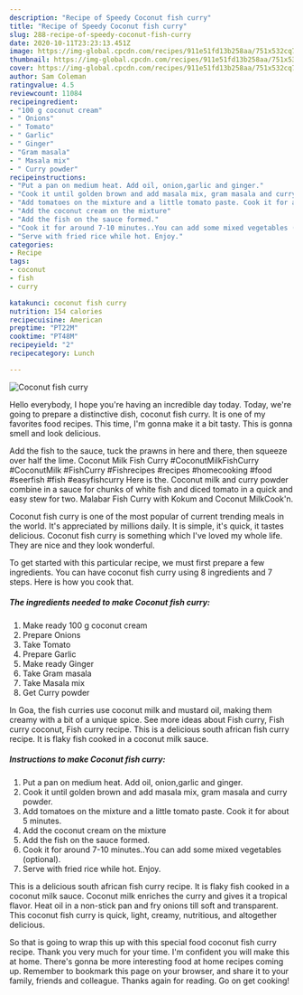 ```yaml
---
description: "Recipe of Speedy Coconut fish curry"
title: "Recipe of Speedy Coconut fish curry"
slug: 288-recipe-of-speedy-coconut-fish-curry
date: 2020-10-11T23:23:13.451Z
image: https://img-global.cpcdn.com/recipes/911e51fd13b258aa/751x532cq70/coconut-fish-curry-recipe-main-photo.jpg
thumbnail: https://img-global.cpcdn.com/recipes/911e51fd13b258aa/751x532cq70/coconut-fish-curry-recipe-main-photo.jpg
cover: https://img-global.cpcdn.com/recipes/911e51fd13b258aa/751x532cq70/coconut-fish-curry-recipe-main-photo.jpg
author: Sam Coleman
ratingvalue: 4.5
reviewcount: 11084
recipeingredient:
- "100 g coconut cream"
- " Onions"
- " Tomato"
- " Garlic"
- " Ginger"
- "Gram masala"
- " Masala mix"
- " Curry powder"
recipeinstructions:
- "Put a pan on medium heat. Add oil, onion,garlic and ginger."
- "Cook it until golden brown and add masala mix, gram masala and curry powder."
- "Add tomatoes on the mixture and a little tomato paste. Cook it for about 5 minutes."
- "Add the coconut cream on the mixture"
- "Add the fish on the sauce formed."
- "Cook it for around 7-10 minutes..You can add some mixed vegetables (optional)."
- "Serve with fried rice while hot. Enjoy."
categories:
- Recipe
tags:
- coconut
- fish
- curry

katakunci: coconut fish curry 
nutrition: 154 calories
recipecuisine: American
preptime: "PT22M"
cooktime: "PT48M"
recipeyield: "2"
recipecategory: Lunch

---
```



![Coconut fish curry](https://img-global.cpcdn.com/recipes/911e51fd13b258aa/751x532cq70/coconut-fish-curry-recipe-main-photo.jpg)

Hello everybody, I hope you're having an incredible day today. Today, we're going to prepare a distinctive dish, coconut fish curry. It is one of my favorites food recipes. This time, I'm gonna make it a bit tasty. This is gonna smell and look delicious.

Add the fish to the sauce, tuck the prawns in here and there, then squeeze over half the lime. Coconut Milk Fish Curry #CoconutMilkFishCurry #CoconutMilk #FishCurry #Fishrecipes #recipes #homecooking #food #seerfish #fish #easyfishcurry Here is the. Coconut milk and curry powder combine in a sauce for chunks of white fish and diced tomato in a quick and easy stew for two. Malabar Fish Curry with Kokum and Coconut MilkCook&#39;n.

Coconut fish curry is one of the most popular of current trending meals in the world. It's appreciated by millions daily. It is simple, it's quick, it tastes delicious. Coconut fish curry is something which I've loved my whole life. They are nice and they look wonderful.


To get started with this particular recipe, we must first prepare a few ingredients. You can have coconut fish curry using 8 ingredients and 7 steps. Here is how you cook that.

<!--inarticleads1-->

##### The ingredients needed to make Coconut fish curry:

1. Make ready 100 g coconut cream
1. Prepare  Onions
1. Take  Tomato
1. Prepare  Garlic
1. Make ready  Ginger
1. Take Gram masala
1. Take  Masala mix
1. Get  Curry powder


In Goa, the fish curries use coconut milk and mustard oil, making them creamy with a bit of a unique spice. See more ideas about Fish curry, Fish curry coconut, Fish curry recipe. This is a delicious south african fish curry recipe. It is flaky fish cooked in a coconut milk sauce. 

<!--inarticleads2-->

##### Instructions to make Coconut fish curry:

1. Put a pan on medium heat. Add oil, onion,garlic and ginger.
1. Cook it until golden brown and add masala mix, gram masala and curry powder.
1. Add tomatoes on the mixture and a little tomato paste. Cook it for about 5 minutes.
1. Add the coconut cream on the mixture
1. Add the fish on the sauce formed.
1. Cook it for around 7-10 minutes..You can add some mixed vegetables (optional).
1. Serve with fried rice while hot. Enjoy.


This is a delicious south african fish curry recipe. It is flaky fish cooked in a coconut milk sauce. Coconut milk enriches the curry and gives it a tropical flavor. Heat oil in a non-stick pan and fry onions till soft and transparent. This coconut fish curry is quick, light, creamy, nutritious, and altogether delicious. 

So that is going to wrap this up with this special food coconut fish curry recipe. Thank you very much for your time. I'm confident you will make this at home. There's gonna be more interesting food at home recipes coming up. Remember to bookmark this page on your browser, and share it to your family, friends and colleague. Thanks again for reading. Go on get cooking!
